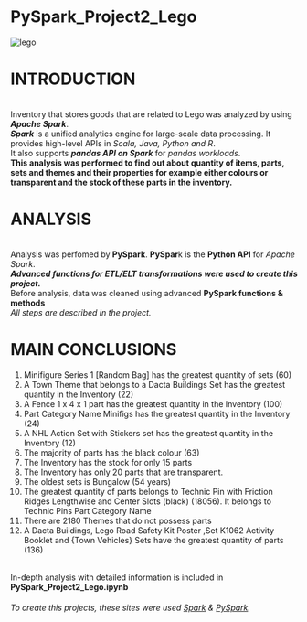 # PySpark_Project2_Lego
![lego](https://github.com/Lunczer93/PySpark_Project2_Lego/assets/65483365/50defbf7-8629-4bc8-89fc-11477cbc2da1)

# INTRODUCTION 
<br>Inventory that stores goods that are related to Lego  was  analyzed by using ***Apache Spark***.
<br>***Spark*** is a unified analytics engine for large-scale data processing. It provides high-level APIs in _Scala, Java, Python and R_.
<br>It also supports ***pandas API on Spark*** for _pandas workloads_.
<br> **This analysis was performed to find out about quantity of items, parts, sets and themes and their properties for example either colours or transparent and the stock of these parts in the inventory.**
# ANALYSIS
<br>Analysis was perfomed by **PySpark**. **PySpar**k is the **Python API** for _Apache Spark_. 
<br>***Advanced functions for ETL/ELT transformations were used to create this project.***
<br>Before analysis, data was cleaned using advanced **PySpark functions & methods**
<br>_All steps are described in the project._
# MAIN CONCLUSIONS
1. Minifigure Series 1 [Random Bag] has the greatest quantity of sets (60)
2. A Town Theme that belongs to a Dacta Buildings Set has the greatest quantity in the Inventory (22)
3. A Fence 1 x 4 x 1 part has the greatest quantity in the Inventory (100)
4. Part Category Name Minifigs has the greatest quantity in the Inventory (24)
5. A NHL Action Set with Stickers set has the greatest quantity in the Inventory (12)
6. The majority of parts has the black colour (63)
7. The Inventory has the stock for only 15 parts
8. The Inventory has only 20 parts that are transparent.
9. The oldest sets is Bungalow (54 years)
10. The greatest quantity of parts belongs to Technic Pin with Friction Ridges Lengthwise and Center Slots (black) (18056). It belongs to Technic Pins Part Category Name
11. There are 2180 Themes that do not possess parts
12. A Dacta Buildings, Lego Road Safety Kit Poster ,Set K1062 Activity Booklet and {Town Vehicles}    Sets have the greatest quantity of parts (136)


<br>In-depth analysis with detailed information is included in **PySpark_Project2_Lego.ipynb**





###### To create this projects, these sites were used [Spark](https://github.com/apache/spark) & [PySpark](https://spark.apache.org/docs/latest/api/python/).

